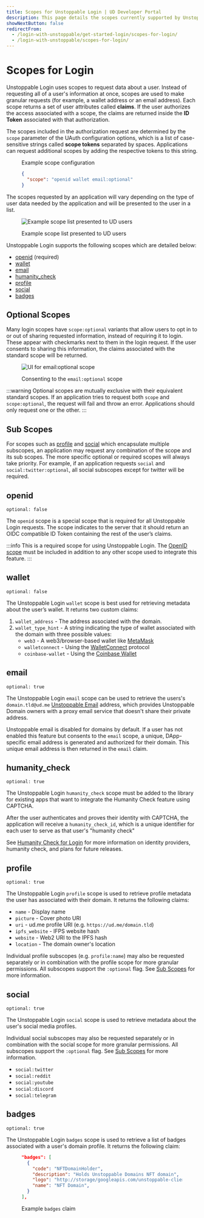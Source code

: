 ```yaml
---
title: Scopes for Unstoppable Login | UD Developer Portal
description: This page details the scopes currently supported by Unstoppable Login.
showNextButton: false
redirectFrom:
  - /login-with-unstoppable/get-started-login/scopes-for-login/
  - /login-with-unstoppable/scopes-for-login/
---
```


# Scopes for Login

Unstoppable Login uses scopes to request data about a user. Instead of requesting all of a user's information at once, scopes are used to make granular requests (for example, a wallet address or an email address). Each scope returns a set of user attributes called **claims**. If the user authorizes the access associated with a scope, the claims are returned inside the **ID Token** associated with that authorization.

The scopes included in the authorization request are determined by the `scope` parameter of the UAuth configuration options, which is a list of case-sensitive strings called **scope tokens** separated by spaces. Applications can request additional scopes by adding the respective tokens to this string.

<figure>
<figcaption>Example scope configuration</figcaption>

```json
{
  "scope": "openid wallet email:optional"
}
```

</figure>

The scopes requested by an application will vary depending on the type of user data needed by the application and will be presented to the user in a list.

<figure>

![Example scope list presented to UD users](/images/login-scopes-example.png "#width=40%;")

<figcaption>Example scope list presented to UD users</figcaption>
</figure>

Unstoppable Login supports the following scopes which are detailed below:

- [openid](#openid) (required)
- [wallet](#wallet)
- [email](#email)
- [humanity_check](#humanity_check)
- [profile](#profile)
- [social](#social)
- [badges](#badges)

## Optional Scopes

Many login scopes have `scope:optional` variants that allow users to opt in to or out of sharing requested information, instead of requiring it to login. These appear with checkmarks next to them in the login request. If the user consents to sharing this information, the claims associated with the standard scope will be returned.

<figure>

![UI for email:optional scope](/images/login-scopes-email-optional.png "#width=40%;")

<figcaption>Consenting to the <code>email:optional</code> scope</figcaption>
</figure>

:::warning
Optional scopes are mutually exclusive with their equivalent standard scopes. If an application tries to request both `scope` and `scope:optional`, the request will fail and throw an error. Applications should only request one or the other.
:::

## Sub Scopes

For scopes such as [profile](#profile) and [social](#social) which encapsulate multiple subscopes, an application may request any combination of the scope and its sub scopes. The more specific optional or required scopes will always take priority. For example, if an application requests `social` and `social:twitter:optional`, all social subscopes except for twitter will be required.

## openid

`optional: false`

The `openid` scope is a special scope that is required for all Unstoppable Login requests. The scope indicates to the server that it should return an OIDC compatible ID Token containing the rest of the user’s claims.

:::info
This is a required scope for using Unstoppable Login. The [OpenID scope](https://auth0.com/docs/configure/apis/scopes/openid-connect-scopes) must be included in addition to any other scope used to integrate this feature.
:::

## wallet

`optional: false`

The Unstoppable Login `wallet` scope is best used for retrieving metadata about the user’s wallet. It returns two custom claims:

1. `wallet_address` - The address associated with the domain.
2. `wallet_type_hint` - A string indicating the type of wallet associated with the domain with three possible values:
   - `web3` - A web3/browser-based wallet like [MetaMask](https://docs.metamask.io/guide/)
   - `walletconnect` - Using the [WalletConnect](https://walletconnect.org) protocol
   - `coinbase-wallet` - Using the [Coinbase Wallet](https://www.coinbase.com/wallet)

## email

`optional: true`

The Unstoppable Login `email` scope can be used to retrieve the users's `domain.tld@ud.me` [Unstoppable Email](https://support.unstoppabledomains.com/support/solutions/articles/48001218107-unstoppable-email) address, which provides Unstoppable Domain owners with a proxy email service that doesn't share their private address.

Unstoppable email is disabled for domains by default. If a user has not enabled this feature but consents to the `email` scope, a unique, DApp-specific email address is generated and authorized for their domain. This unique email address is then returned in the `email` claim.

## humanity_check

`optional: true`

The Unstoppable Login `humanity_check` scope must be added to the library for existing apps that want to integrate the Humanity Check feature using CAPTCHA.

After the user authenticates and proves their identity with CAPTCHA, the application will receive a `humanity_check_id`, which is a unique identifier for each user to serve as that user's "humanity check"

See [Humanity Check for Login](/identity/overview/humanity-check.md) for more information on identity providers, humanity check, and plans for future releases.

## profile

`optional: true`

The Unstoppable Login `profile` scope is used to retrieve profile metadata the user has associated with their domain. It returns the following claims:

- `name` - Display name
- `picture` - Cover photo URI
- `uri` - ud.me profile URI (e.g. `https://ud.me/domain.tld`)
- `ipfs_website` - IFPS website hash
- `website` - Web2 URI to the IPFS hash
- `location` - The domain owner's location

Individual profile subscopes (e.g. `profile:name`) may also be requested separately or in combination with the profile scope for more granular permissions. All subscopes support the `:optional` flag. See [Sub Scopes](#sub-scopes) for more information.

## social

`optional: true`

The Unstoppable Login `social` scope is used to retrieve metadata about the user's social media profiles.

Individual social subscopes may also be requested separately or in combination with the social scope for more granular permissions. All subscopes support the `:optional` flag. See [Sub Scopes](#sub-scopes) for more information.

- `social:twitter`
- `social:reddit`
- `social:youtube`
- `social:discord`
- `social:telegram`

## badges

`optional: true`

The Unstoppable Login `badges` scope is used to retrieve a list of badges associated with a user's domain profile. It returns the following claim:

<figure>

```json
"badges": [
  {
    "code": "NFTDomainHolder",
    "description": "Holds Unstoppable Domains NFT domain",
    "logo": "http://storage/googleapis.com/unstoppable-client-assets/images/badges/ud-logo.svg",
    "name": "NFT Domain",
  }
],
```

<figcaption>Example <code>badges</code> claim</figcaption>
</figure>
